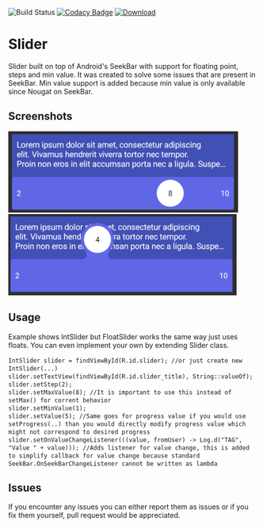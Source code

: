 ![Build Status](https://github.com/adsamcik/Slider/workflows/Android%20CI/badge.svg)
[![Codacy Badge](https://api.codacy.com/project/badge/Grade/f706029f5a5f453e8f59844caf711ed8)](https://www.codacy.com/app/adsamcik/Slider?utm_source=github.com&amp;utm_medium=referral&amp;utm_content=adsamcik/Slider&amp;utm_campaign=Badge_Grade)
[ ![Download](https://api.bintray.com/packages/adsamcik/android-components/slider/images/download.svg) ](https://bintray.com/adsamcik/android-components/slider/_latestVersion)

# Slider
Slider built on top of Android's SeekBar with support for floating point, steps and min value. It was created to solve some issues that are present in SeekBar. Min value support is added because min value is only available since Nougat on SeekBar.

## Screenshots

![Slider idle](img/idle.png)
![Slider dragging](img/dragging.png)

## Usage
Example shows IntSlider but FloatSlider works the same way just uses floats. You can even implement your own by extending Slider class.

    IntSlider slider = findViewById(R.id.slider); //or just create new IntSlider(...)
    slider.setTextView(findViewById(R.id.slider_title), String::valueOf);
    slider.setStep(2);
    slider.setMaxValue(8); //It is important to use this instead of setMax() for corrent behavior
    slider.setMinValue(1);
    slider.setValue(5); //Same goes for progress value if you would use setProgress(..) than you would directly modify progress value which might not correspond to desired progress
    slider.setOnValueChangeListener(((value, fromUser) -> Log.d("TAG", "Value " + value))); //Adds listener for value change, this is added to simplify callback for value change because standard SeekBar.OnSeekBarChangeListener cannot be written as lambda
    
## Issues

If you encounter any issues you can either report them as issues or if you fix them yourself, pull request would be appreciated.
